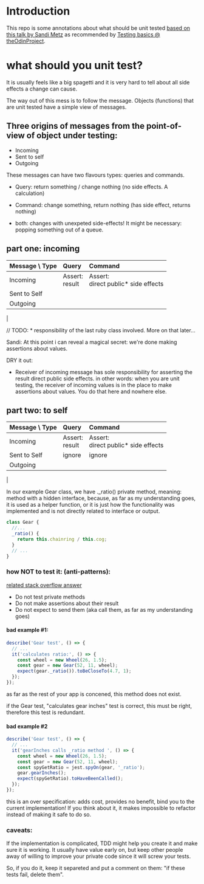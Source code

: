 # Introduction

This repo is some annotations about what should be unit tested [based on this talk by Sandi Metz](https://www.youtube.com/watch?v=URSWYvyc42M) as recommended by [Testing basics @ theOdinProject](https://www.theodinproject.com/courses/javascript/lessons/testing-basics).

# what should you unit test?

It is usually feels like a big spagetti and it is very hard to tell about all side effects a change can cause.

The way out of this mess is to follow the message. Objects (functions) that are unit tested have a simple view of messages.

## Three origins of messages from the point-of-view of object under testing:

- Incoming
- Sent to self
- Outgoing

These messages can have two flavours types: queries and commands.

- Query: return something / change nothing (no side effects. A calculation)

- Command: change something, return nothing (has side effect, returns nothing)

- both: changes with unexpeted side-effects! It might be necessary: popping something out of a queue.

## part one: incoming

| Message \ Type | Query             | Command                                 |
| :------------- | :---------------- | :----------- |
| Incoming  | Assert:<br>result | Assert:<br>direct public\* side effects |
| Sent to Self
| Outgoing
|

// TODO: \* responsibility of the last ruby class involved. More on that later...

Sandi:
At this point i can reveal a magical secret:
we're done making assertions about values.

DRY it out:

- Receiver of incoming message has sole responsibility for asserting the result direct public side effects. in other words: when you are unit testing, the receiver of incoming values is in the place to make assertions about values. You do that here and nowhere else.

## part two: to self

| Message \ Type | Query             | Command                                 |
| :------------- | :---------------- | :-------------------------------------- |
| Incoming       | Assert:<br>result | Assert:<br>direct public\* side effects |
| Sent to Self | ignore | ignore |
| Outgoing
|

In our example Gear class, we have .\_ratio() private method, meaning: method with a hidden interface, because, as far as my understanding goes, it is used as a helper function, or it is just how the functionality was implemented and is not directly related to interface or output.

```javascript
class Gear {
  //...
  _ratio() {
    return this.chainring / this.cog;
  }
  // ...
}
```

### how NOT to test it: (anti-patterns):<br>

[related stack overflow answer](https://stackoverflow.com/a/4277066/11103093)<br>

- Do not test private methods
- Do not make assertions about their result
- Do not expect to send them (aka call them, as far as my understanding goes)

#### bad example #1:

```javascript
describe('Gear test', () => {
  // ...
  it('calculates ratio:', () => {
    const wheel = new Wheel(26, 1.5);
    const gear = new Gear(52, 11, wheel);
    expect(gear._ratio()).toBeCloseTo(4.7, 1);
  });
});
```

as far as the rest of your app is concened, this method does not exist.

if the Gear test, "calculates gear inches" test is correct, this must be right, therefore this test is redundant.

#### bad example #2

```javascript
describe('Gear test', () => {
  // ...
  it('gearInches calls _ratio method ', () => {
    const wheel = new Wheel(26, 1.5);
    const gear = new Gear(52, 11, wheel);
    const spyGetRatio = jest.spyOn(gear, '_ratio');
    gear.gearInches();
    expect(spyGetRatio).toHaveBeenCalled();
  });
});
```

this is an over specification: adds cost, provides no benefit, bind you to the current implementation! If you think about it, it makes impossible to refactor instead of making it safe to do so.

### caveats:

If the implementation is complicated, TDD might help you create it and make sure it is working. It usually have value early on, but keep other people away of willing to improve your private code since it will screw your tests.

So, if you do it, keep it separeted and put a comment on them: "if these tests fail, delete them".